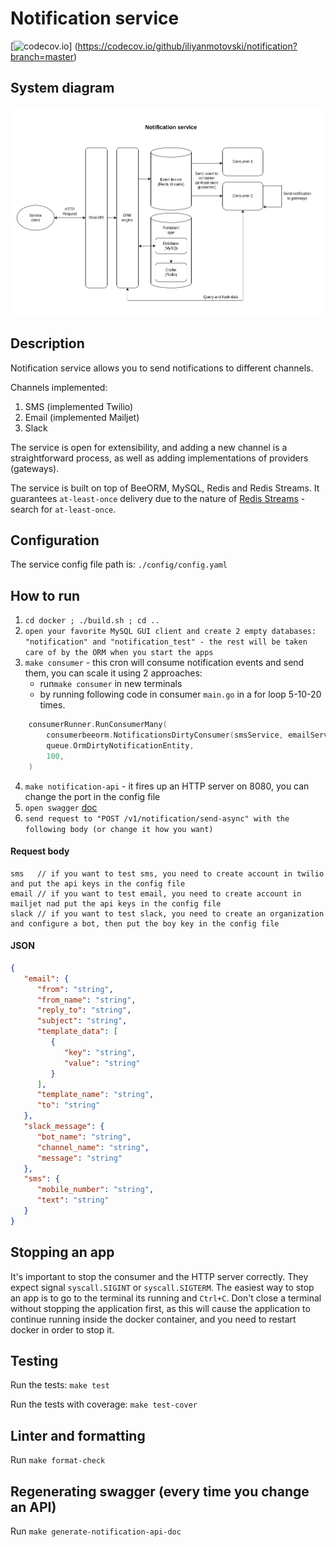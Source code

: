 # Notification service

[![codecov.io](https://codecov.io/github/iliyanmotovski/notification/coverage.svg?branch=master)]
(https://codecov.io/github/iliyanmotovski/notification?branch=master)

## System diagram
![alt text](https://github.com/iliyanmotovski/notification/blob/master/notification_service.png?raw=true)

## Description
Notification service allows you to send notifications to different channels.

Channels implemented:
1. SMS (implemented Twilio)
2. Email (implemented Mailjet)
3. Slack

The service is open for extensibility, and adding a new channel is a straightforward process, as well as adding implementations of providers (gateways).

The service is built on top of BeeORM, MySQL, Redis and Redis Streams.
It guarantees `at-least-once` delivery due to the nature of [Redis Streams](https://redis.com/solutions/use-cases/messaging/) - search for `at-least-once`.

## Configuration
The service config file path is: `./config/config.yaml` 

## How to run
1. `cd docker ; ./build.sh ; cd ..`
2. `open your favorite MySQL GUI client and create 2 empty databases: "notification" and "notification_test" - the rest will be taken care of by the ORM when you start the apps`
3. `make consumer` - this cron will consume notification events and send them, you can scale it using 2 approaches:
   - run`make consumer` in new terminals
   - by running following code in consumer `main.go` in a for loop 5-10-20 times. 
```go
	consumerRunner.RunConsumerMany(
		consumerbeeorm.NotificationsDirtyConsumer(smsService, emailService, slackService),
		queue.OrmDirtyNotificationEntity,
		100,
	)
```
4. `make notification-api` - it fires up an HTTP server on 8080, you can change the port in the config file
5. `open swagger` [doc](http://localhost:8080/doc)
6. `send request to "POST /v1/notification/send-async" with the following body (or change it how you want)`

#### Request body

```
sms   // if you want to test sms, you need to create account in twilio and put the api keys in the config file
email // if you want to test email, you need to create account in mailjet nad put the api keys in the config file
slack // if you want to test slack, you need to create an organization and configure a bot, then put the boy key in the config file
```

#### JSON
```json
{
   "email": {
      "from": "string",
      "from_name": "string",
      "reply_to": "string",
      "subject": "string",
      "template_data": [
         {
            "key": "string",
            "value": "string"
         }
      ],
      "template_name": "string",
      "to": "string"
   },
   "slack_message": {
      "bot_name": "string",
      "channel_name": "string",
      "message": "string"
   },
   "sms": {
      "mobile_number": "string",
      "text": "string"
   }
}
```

## Stopping an app
It's important to stop the consumer and the HTTP server correctly. They expect signal `syscall.SIGINT` or `syscall.SIGTERM`. The easiest way
to stop an app is to go to the terminal its running and `Ctrl+C`. Don't close a terminal without stopping the application first, as
this will cause the application to continue running inside the docker container, and you need to restart docker in order to stop it.

## Testing
Run the tests: `make test`

Run the tests with coverage: `make test-cover`

## Linter and formatting
Run `make format-check`

## Regenerating swagger (every time you change an API)
Run `make generate-notification-api-doc`
